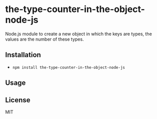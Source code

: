 # the-type-counter-in-the-object-node-js

Node.js module to create a new object in which the keys are types, the values are the number of these types.

## Installation

+ ```npm install the-type-counter-in-the-object-node-js```

## Usage

<script>

  /*
      Import the module. 
  */
  const theTypeCounterInTheObject = require('./the_type_counter_in_the_object.js');

  /*
      Use the module according to the instructions.
      Create a variable. Write to it, through a dot from the "module", a function (createObjectOfType(object)) with an object argument that creates a new object with types and their number.
  */

  const result = theTypeCounterInTheObject.createObjectOfType({ field: undefined, anotherField: [], yetAnother: [undefined] });

  /*
      Output/use the result, for example, to the console.
  */

  console.log(result);

</script>

## License

MIT

